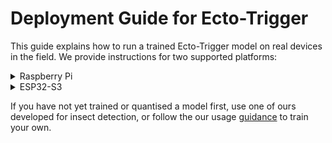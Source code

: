 # Deployment Guide for Ecto-Trigger

This guide explains how to run a trained Ecto-Trigger model on real devices in the field. We provide instructions for two supported platforms: 

<details> <summary>Raspberry Pi</summary>

To execute the models on Raspberry Pi systems, you can choose to use the Tensorflow or TFLite runtime (reccomended). To use the TFLite runtime, check out the guidance [here](https://ai.google.dev/edge/litert/microcontrollers/python). Basic steps:

(On RPi)
```
python3 -m pip install tflite-runtime
```

Using Python, you can execute a quantised inference: 
```
import numpy as np
from tflite_model_runner import TFLiteModelRunner

q_model = TFLiteModelRunner.load_tflite_model("model_weights/8/quant/8_int8.tflite")

input_image_array = np.random.uniform(0, 255, size=(q_model.get_input_details()[0]["shape"][1:])).astype(np.uint8)
input_image_array = np.expand_dims(input_image_array, axis=0)

q_model.set_tensor(q_model.get_input_details()[0]["index"], input_image_array)
q_model.invoke()

output = q_model.get_tensor(q_model.get_output_details()[0]["index"])
print(output[0]) # remember that the output will be in confidence range 0-255
```

Using this example, you can load images into the `input_image_array`, by replacing the part using numpy, e.g. you could use [PiCamera](https://github.com/raspberrypi/picamera2) to take images, and then process them with the model. `output[0]` will always contain the prediction from a given image, which is just given as an integer number.  

</details>

<details>
  <summary>ESP32-S3</summary>

Deploying models onto microcontroller platforms is a little more complicated, as these don't usually support python, so we have to compile code from scratch to execute on each device. This can be quite a complicated process and might require some engineering knowledge. To make things easy, we have provided an example project which uses our models on ESP32s3 chipset with the Platformio extension for VSCode. 

We have made a separate repository for this, which includes full guidance and further details. 

[<Redacted for review>]()

</details>

If you have not yet trained or quantised a model first, use one of ours developed for insect detection, or follow the our usage [guidance](guides/usage.md) to train your own. 




